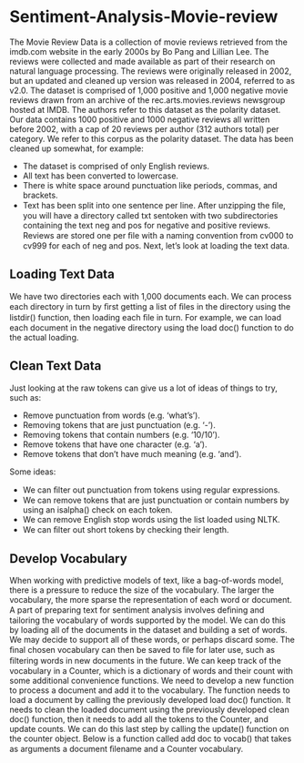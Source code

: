 # Sentiment-Analysis-Movie-review
The Movie Review Data is a collection of movie reviews retrieved from the imdb.com website in the early 2000s by Bo Pang and Lillian Lee. The reviews were collected and made available as part of their research on natural language processing. The reviews were originally released in 2002, but an updated and cleaned up version was released in 2004, referred to as v2.0. The dataset is comprised of 1,000 positive and 1,000 negative movie reviews drawn from an archive of the rec.arts.movies.reviews newsgroup hosted at IMDB. The authors refer to this dataset as the polarity dataset.
Our data contains 1000 positive and 1000 negative reviews all written before 2002, with a cap of 20 reviews per author (312 authors total) per category. We refer to this corpus as the polarity dataset.
The data has been cleaned up somewhat, for example:
- The dataset is comprised of only English reviews.
- All text has been converted to lowercase.
- There is white space around punctuation like periods, commas, and brackets.
- Text has been split into one sentence per line.
After unzipping the ﬁle, you will have a directory called txt sentoken with two subdirectories containing the text neg and pos for negative and positive reviews. Reviews are stored one per ﬁle with a naming convention from cv000 to cv999 for each of neg and pos. Next, let’s look at loading the text data.
## Loading Text Data
We have two directories each with 1,000 documents each. We can process each directory in turn by ﬁrst getting a list of ﬁles in the directory using the listdir() function, then loading each ﬁle in turn. For example, we can load each document in the negative directory using the load doc() function to do the actual loading.
## Clean Text Data
Just looking at the raw tokens can give us a lot of ideas of things to try, such as:
- Remove punctuation from words (e.g. ‘what’s’).
- Removing tokens that are just punctuation (e.g. ‘-’).
- Removing tokens that contain numbers (e.g. ‘10/10’).
- Remove tokens that have one character (e.g. ‘a’).
- Remove tokens that don’t have much meaning (e.g. ‘and’).

Some ideas:
- We can ﬁlter out punctuation from tokens using regular expressions.
- We can remove tokens that are just punctuation or contain numbers by using an isalpha() check on each token.
- We can remove English stop words using the list loaded using NLTK.
- We can ﬁlter out short tokens by checking their length.

## Develop Vocabulary
When working with predictive models of text, like a bag-of-words model, there is a pressure to reduce the size of the vocabulary. The larger the vocabulary, the more sparse the representation of each word or document. A part of preparing text for sentiment analysis involves deﬁning and tailoring the vocabulary of words supported by the model. We can do this by loading all of the documents in the dataset and building a set of words. We may decide to support all of these words, or perhaps discard some. The ﬁnal chosen vocabulary can then be saved to ﬁle for later use, such as ﬁltering words in new documents in the future. 
We can keep track of the vocabulary in a Counter, which is a dictionary of words and their count with some additional convenience functions. We need to develop a new function to process a document and add it to the vocabulary. The function needs to load a document by calling the previously developed load doc() function. It needs to clean the loaded document using the previously developed clean doc() function, then it needs to add all the tokens to the Counter, and update counts. We can do this last step by calling the update() function on the counter object. Below is a function called add doc to vocab() that takes as arguments a document ﬁlename and a Counter vocabulary.

